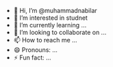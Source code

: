 - 👋 Hi, I’m @muhammadnabilar
- 👀 I’m interested in studnet
- 🌱 I’m currently learning ...
- 💞️ I’m looking to collaborate on ...
- 📫 How to reach me ...
- 😄 Pronouns: ...
- ⚡ Fun fact: ...

<!---
muhammadnabilar/muhammadnabilar is a ✨ special ✨ repository because its `README.md` (this file) appears on your GitHub profile.
You can click the Preview link to take a look at your changes.
--->
